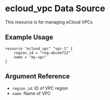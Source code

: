 # ecloud_vpc Data Source

This resource is for managing eCloud VPCs

## Example Usage

```hcl
resource "ecloud_vpc" "vpc-1" {
    region_id = "reg-abcdef12"
    name = "my-vpc"
}
```

## Argument Reference

- `region_id`: ID of VPC region
- `name`: Name of VPC
